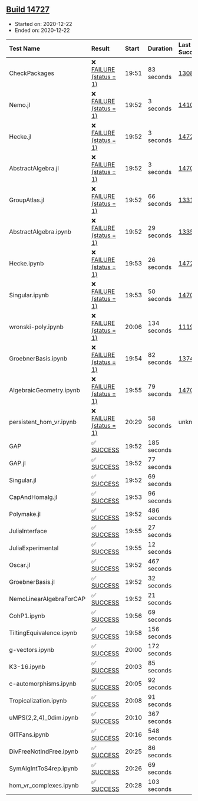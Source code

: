 ## [Build 14727](https://oscarci.mathematik.uni-kl.de/job/oscar/14727/)

* Started on: 2020-12-22
* Ended on: 2020-12-22

| Test Name    | Result | Start | Duration | Last Success | First Failure |
|:-------------|:-------|:------|:---------|:-------------|:--------------|
| CheckPackages | ❌ [FAILURE (status = 1)](https://oscarci.mathematik.uni-kl.de/job/oscar/14727/artifact/logs/build-14727/CheckPackages.log) | 19:51 | 83 seconds | [13085](https://oscarci.mathematik.uni-kl.de/job/oscar/13085/) | [13086](https://oscarci.mathematik.uni-kl.de/job/oscar/13086/) |
| Nemo.jl | ❌ [FAILURE (status = 1)](https://oscarci.mathematik.uni-kl.de/job/oscar/14727/artifact/logs/build-14727/Nemo.jl.log) | 19:52 | 3 seconds | [14101](https://oscarci.mathematik.uni-kl.de/job/oscar/14101/) | [14102](https://oscarci.mathematik.uni-kl.de/job/oscar/14102/) |
| Hecke.jl | ❌ [FAILURE (status = 1)](https://oscarci.mathematik.uni-kl.de/job/oscar/14727/artifact/logs/build-14727/Hecke.jl.log) | 19:52 | 3 seconds | [14723](https://oscarci.mathematik.uni-kl.de/job/oscar/14723/) | [14724](https://oscarci.mathematik.uni-kl.de/job/oscar/14724/) |
| AbstractAlgebra.jl | ❌ [FAILURE (status = 1)](https://oscarci.mathematik.uni-kl.de/job/oscar/14727/artifact/logs/build-14727/AbstractAlgebra.jl.log) | 19:52 | 3 seconds | [14701](https://oscarci.mathematik.uni-kl.de/job/oscar/14701/) | [14702](https://oscarci.mathematik.uni-kl.de/job/oscar/14702/) |
| GroupAtlas.jl | ❌ [FAILURE (status = 1)](https://oscarci.mathematik.uni-kl.de/job/oscar/14727/artifact/logs/build-14727/GroupAtlas.jl.log) | 19:52 | 66 seconds | [13311](https://oscarci.mathematik.uni-kl.de/job/oscar/13311/) | [13312](https://oscarci.mathematik.uni-kl.de/job/oscar/13312/) |
| AbstractAlgebra.ipynb | ❌ [FAILURE (status = 1)](https://oscarci.mathematik.uni-kl.de/job/oscar/14727/artifact/logs/build-14727/AbstractAlgebra.ipynb.log) | 19:52 | 29 seconds | [13355](https://oscarci.mathematik.uni-kl.de/job/oscar/13355/) | [13356](https://oscarci.mathematik.uni-kl.de/job/oscar/13356/) |
| Hecke.ipynb | ❌ [FAILURE (status = 1)](https://oscarci.mathematik.uni-kl.de/job/oscar/14727/artifact/logs/build-14727/Hecke.ipynb.log) | 19:53 | 26 seconds | [14723](https://oscarci.mathematik.uni-kl.de/job/oscar/14723/) | [14724](https://oscarci.mathematik.uni-kl.de/job/oscar/14724/) |
| Singular.ipynb | ❌ [FAILURE (status = 1)](https://oscarci.mathematik.uni-kl.de/job/oscar/14727/artifact/logs/build-14727/Singular.ipynb.log) | 19:53 | 50 seconds | [14701](https://oscarci.mathematik.uni-kl.de/job/oscar/14701/) | [14702](https://oscarci.mathematik.uni-kl.de/job/oscar/14702/) |
| wronski-poly.ipynb | ❌ [FAILURE (status = 1)](https://oscarci.mathematik.uni-kl.de/job/oscar/14727/artifact/logs/build-14727/wronski-poly.ipynb.log) | 20:06 | 134 seconds | [11192](https://oscarci.mathematik.uni-kl.de/job/oscar/11192/) | [11193](https://oscarci.mathematik.uni-kl.de/job/oscar/11193/) |
| GroebnerBasis.ipynb | ❌ [FAILURE (status = 1)](https://oscarci.mathematik.uni-kl.de/job/oscar/14727/artifact/logs/build-14727/GroebnerBasis.ipynb.log) | 19:54 | 82 seconds | [13748](https://oscarci.mathematik.uni-kl.de/job/oscar/13748/) | [13749](https://oscarci.mathematik.uni-kl.de/job/oscar/13749/) |
| AlgebraicGeometry.ipynb | ❌ [FAILURE (status = 1)](https://oscarci.mathematik.uni-kl.de/job/oscar/14727/artifact/logs/build-14727/AlgebraicGeometry.ipynb.log) | 19:55 | 79 seconds | [14701](https://oscarci.mathematik.uni-kl.de/job/oscar/14701/) | [14702](https://oscarci.mathematik.uni-kl.de/job/oscar/14702/) |
| persistent_hom_vr.ipynb | ❌ [FAILURE (status = 1)](https://oscarci.mathematik.uni-kl.de/job/oscar/14727/artifact/logs/build-14727/persistent_hom_vr.ipynb.log) | 20:29 | 58 seconds | unknown | unknown |
| GAP | ✅ [SUCCESS](https://oscarci.mathematik.uni-kl.de/job/oscar/14727/artifact/logs/build-14727/GAP.log) | 19:52 | 185 seconds |  |  |
| GAP.jl | ✅ [SUCCESS](https://oscarci.mathematik.uni-kl.de/job/oscar/14727/artifact/logs/build-14727/GAP.jl.log) | 19:52 | 77 seconds |  |  |
| Singular.jl | ✅ [SUCCESS](https://oscarci.mathematik.uni-kl.de/job/oscar/14727/artifact/logs/build-14727/Singular.jl.log) | 19:52 | 69 seconds |  |  |
| CapAndHomalg.jl | ✅ [SUCCESS](https://oscarci.mathematik.uni-kl.de/job/oscar/14727/artifact/logs/build-14727/CapAndHomalg.jl.log) | 19:53 | 96 seconds |  |  |
| Polymake.jl | ✅ [SUCCESS](https://oscarci.mathematik.uni-kl.de/job/oscar/14727/artifact/logs/build-14727/Polymake.jl.log) | 19:52 | 486 seconds |  |  |
| JuliaInterface | ✅ [SUCCESS](https://oscarci.mathematik.uni-kl.de/job/oscar/14727/artifact/logs/build-14727/JuliaInterface.log) | 19:55 | 27 seconds |  |  |
| JuliaExperimental | ✅ [SUCCESS](https://oscarci.mathematik.uni-kl.de/job/oscar/14727/artifact/logs/build-14727/JuliaExperimental.log) | 19:55 | 12 seconds |  |  |
| Oscar.jl | ✅ [SUCCESS](https://oscarci.mathematik.uni-kl.de/job/oscar/14727/artifact/logs/build-14727/Oscar.jl.log) | 19:52 | 467 seconds |  |  |
| GroebnerBasis.jl | ✅ [SUCCESS](https://oscarci.mathematik.uni-kl.de/job/oscar/14727/artifact/logs/build-14727/GroebnerBasis.jl.log) | 19:52 | 32 seconds |  |  |
| NemoLinearAlgebraForCAP | ✅ [SUCCESS](https://oscarci.mathematik.uni-kl.de/job/oscar/14727/artifact/logs/build-14727/NemoLinearAlgebraForCAP.log) | 19:52 | 21 seconds |  |  |
| CohP1.ipynb | ✅ [SUCCESS](https://oscarci.mathematik.uni-kl.de/job/oscar/14727/artifact/logs/build-14727/CohP1.ipynb.log) | 19:56 | 69 seconds |  |  |
| TiltingEquivalence.ipynb | ✅ [SUCCESS](https://oscarci.mathematik.uni-kl.de/job/oscar/14727/artifact/logs/build-14727/TiltingEquivalence.ipynb.log) | 19:58 | 156 seconds |  |  |
| g-vectors.ipynb | ✅ [SUCCESS](https://oscarci.mathematik.uni-kl.de/job/oscar/14727/artifact/logs/build-14727/g-vectors.ipynb.log) | 20:00 | 172 seconds |  |  |
| K3-16.ipynb | ✅ [SUCCESS](https://oscarci.mathematik.uni-kl.de/job/oscar/14727/artifact/logs/build-14727/K3-16.ipynb.log) | 20:03 | 85 seconds |  |  |
| c-automorphisms.ipynb | ✅ [SUCCESS](https://oscarci.mathematik.uni-kl.de/job/oscar/14727/artifact/logs/build-14727/c-automorphisms.ipynb.log) | 20:05 | 92 seconds |  |  |
| Tropicalization.ipynb | ✅ [SUCCESS](https://oscarci.mathematik.uni-kl.de/job/oscar/14727/artifact/logs/build-14727/Tropicalization.ipynb.log) | 20:08 | 91 seconds |  |  |
| uMPS(2,2,4)_0dim.ipynb | ✅ [SUCCESS](https://oscarci.mathematik.uni-kl.de/job/oscar/14727/artifact/logs/build-14727/uMPS-2-2-4-_0dim.ipynb.log) | 20:10 | 367 seconds |  |  |
| GITFans.ipynb | ✅ [SUCCESS](https://oscarci.mathematik.uni-kl.de/job/oscar/14727/artifact/logs/build-14727/GITFans.ipynb.log) | 20:16 | 548 seconds |  |  |
| DivFreeNotIndFree.ipynb | ✅ [SUCCESS](https://oscarci.mathematik.uni-kl.de/job/oscar/14727/artifact/logs/build-14727/DivFreeNotIndFree.ipynb.log) | 20:25 | 86 seconds |  |  |
| SymAlgIntToS4rep.ipynb | ✅ [SUCCESS](https://oscarci.mathematik.uni-kl.de/job/oscar/14727/artifact/logs/build-14727/SymAlgIntToS4rep.ipynb.log) | 20:26 | 69 seconds |  |  |
| hom_vr_complexes.ipynb | ✅ [SUCCESS](https://oscarci.mathematik.uni-kl.de/job/oscar/14727/artifact/logs/build-14727/hom_vr_complexes.ipynb.log) | 20:28 | 103 seconds |  |  |
